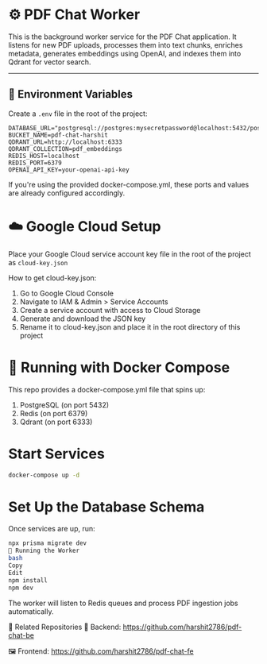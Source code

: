 # ⚙️ PDF Chat Worker

This is the background worker service for the PDF Chat application. It listens for new PDF uploads, processes them into text chunks, enriches metadata, generates embeddings using OpenAI, and indexes them into Qdrant for vector search.

---

## 📁 Environment Variables

Create a `.env` file in the root of the project:

```env
DATABASE_URL="postgresql://postgres:mysecretpassword@localhost:5432/postgres"
BUCKET_NAME=pdf-chat-harshit
QDRANT_URL=http://localhost:6333
QDRANT_COLLECTION=pdf_embeddings
REDIS_HOST=localhost
REDIS_PORT=6379
OPENAI_API_KEY=your-openai-api-key
```

If you're using the provided docker-compose.yml, these ports and values are already configured accordingly.

# ☁️ Google Cloud Setup
Place your Google Cloud service account key file in the root of the project as `cloud-key.json`

How to get cloud-key.json:
1. Go to Google Cloud Console
2. Navigate to IAM & Admin > Service Accounts
3. Create a service account with access to Cloud Storage
4. Generate and download the JSON key
5. Rename it to cloud-key.json and place it in the root directory of this project

# 🐳 Running with Docker Compose
This repo provides a docker-compose.yml file that spins up:

1. PostgreSQL (on port 5432)
2. Redis (on port 6379)
3. Qdrant (on port 6333)

# Start Services
```bash
docker-compose up -d
```

# Set Up the Database Schema
Once services are up, run:

```bash
npx prisma migrate dev
🚀 Running the Worker
bash
Copy
Edit
npm install
npm dev
```

The worker will listen to Redis queues and process PDF ingestion jobs automatically.

🔗 Related Repositories
🧠 Backend: https://github.com/harshit2786/pdf-chat-be

🖼 Frontend: https://github.com/harshit2786/pdf-chat-fe
